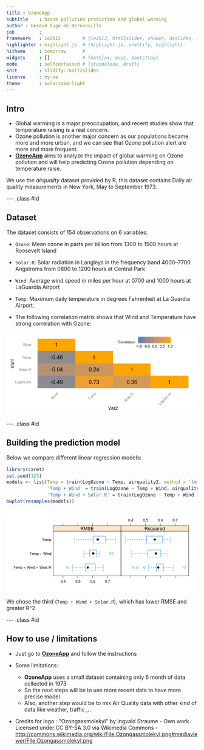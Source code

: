 ```yaml
---
title : OzoneApp
subtitle    : Ozone pollution prediction and global warming
author : Géraud Dugé de Bernonville
job         : 
framework   : io2012        # {io2012, html5slides, shower, dzslides, ...}
highlighter : highlight.js  # {highlight.js, prettify, highlight}
hitheme     : tomorrow      # 
widgets     : []            # {mathjax, quiz, bootstrap}
mode        : selfcontained # {standalone, draft}
knit        : slidify::knit2slides
license     : by-sa
theme       : solarized-light
---
```





## Intro

* Global warming is a major preoccupation, and recent studies show that temperature raising is
a real concern.
* Ozone pollution is another major concern as our populations became more and more urban, and we can see that Ozone pollution alert are more and more frequent.
* [__OzoneApp__](http://geraudster.shinyapps.io/ozoneApp) aims to analyze the impact of global warming on Ozone pollution and will help predicting Ozone pollution depending on temperature raise.

We use the _airquality_ dataset provided by R, this dataset contains Daily air quality measurements in New York, May to September 1973.

--- .class #id 

## Dataset

The dataset consists of 154 observations on 6 variables:

* `Ozone`: Mean ozone in parts per billion from 1300 to 1500 hours at Roosevelt Island
* `Solar.R`: Solar radiation in Langleys in the frequency band 4000–7700 Angstroms from 0800 to 1200 hours at Central Park
* `Wind`: Average wind speed in miles per hour at 0700 and 1000 hours at LaGuardia Airport
* `Temp`: Maximum daily temperature in degrees Fahrenheit at La Guardia Airport.

* The following correlation matrix shows that Wind and Temperature have strong correlation with Ozone:

![plot of chunk unnamed-chunk-2](assets/fig/unnamed-chunk-2.png) 


--- .class #id 

## Building the prediction model

Below we compare different linear regression models:

```r
library(caret)
set.seed(123)
models <- list(Temp = train(LogOzone ~ Temp, airquality2, method = 'lm'),
               'Temp + Wind' = train(LogOzone ~ Temp + Wind, airquality2, method = 'lm'),
               'Temp + Wind + Solar.R' = train(LogOzone ~ Temp + Wind + Solar.R, airquality2, method = 'lm'))
bwplot(resamples(models))
```

![plot of chunk unnamed-chunk-3](assets/fig/unnamed-chunk-3.png) 

We chose the third (`Temp + Wind + Solar.R`), which has lower RMSE and greater R^2.

--- .class #id 

## How to use / limitations

* Just go to [__OzoneApp__](http://geraudster.shinyapps.io/ozoneApp) and follow the instructions
* Some limitations:
  + __OzoneApp__ uses a small dataset containing only 6 month of data collected in 1973
  + So the next steps will be to use more recent data to have more precise model
  + Also, another step would be to mix Air Quality data with other kind of data like weather, traffic ,..

* Credits for logo : 
"Ozongassmolekyl" by Ingvald Straume - Own work. Licensed under CC BY-SA 3.0 via Wikimedia Commons - http://commons.wikimedia.org/wiki/File:Ozongassmolekyl.png#mediaviewer/File:Ozongassmolekyl.png
